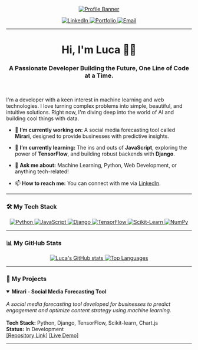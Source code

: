 <p align="center">
  <a href="https://your-website.com">
    <img src="https://via.placeholder.com/1200x300/0A0A0A/FFFFFF?text=Luca+Melody+Bamford" alt="Profile Banner"/>
  </a>
</p>

<p align="center">
  <a href="https://www.linkedin.com/in/luca-melody-bamford/">
    <img src="https://img.shields.io/badge/LinkedIn-0077B5?style=for-the-badge&logo=linkedin&logoColor=white" alt="LinkedIn"/>
  </a>
  <a href="#"> <img src="https://img.shields.io/badge/Portfolio-255E63?style=for-the-badge&logo=dev.to&logoColor=white" alt="Portfolio"/>
  </a>
  <a href="mailto:your-email@example.com"> <img src="https://img.shields.io/badge/Email-D14836?style=for-the-badge&logo=gmail&logoColor=white" alt="Email"/>
  </a>
</p>


---

<h1 align="center">Hi, I'm Luca 👋🏻</h1>
<h3 align="center">A Passionate Developer Building the Future, One Line of Code at a Time.</h3>

<br>

<p align="left">
  I'm a developer with a keen interest in machine learning and web technologies. I love turning complex problems into simple, beautiful, and intuitive solutions. Right now, I'm diving deep into the world of AI and building cool things with data.
</p>

- 🔭 **I’m currently working on:** A social media forecasting tool called **Mirari**, designed to provide businesses with predictive insights.

- 🌱 **I’m currently learning:** The ins and outs of **JavaScript**, exploring the power of **TensorFlow**, and building robust backends with **Django**.

- 💬 **Ask me about:** Machine Learning, Python, Web Development, or anything tech-related!

- 📫 **How to reach me:** You can connect with me via <a href="https://www.linkedin.com/in/luca-melody-bamford/">LinkedIn</a>.

---

### 🛠️ My Tech Stack

<p align="center">
  <a href="https://www.python.org" target="_blank"> <img src="https://img.shields.io/badge/Python-3776AB?style=for-the-badge&logo=python&logoColor=white" alt="Python"/> </a>
  <a href="https://developer.mozilla.org/en-US/docs/Web/JavaScript" target="_blank"> <img src="https://img.shields.io/badge/JavaScript-F7DF1E?style=for-the-badge&logo=javascript&logoColor=black" alt="JavaScript"/> </a>
  <a href="https://www.djangoproject.com/" target="_blank"> <img src="https://img.shields.io/badge/Django-092E20?style=for-the-badge&logo=django&logoColor=white" alt="Django"/> </a>
  <a href="https://www.tensorflow.org" target="_blank"> <img src="https://img.shields.io/badge/TensorFlow-FF6F00?style=for-the-badge&logo=tensorflow&logoColor=white" alt="TensorFlow"/> </a>
  <a href="https://scikit-learn.org/" target="_blank"> <img src="https://img.shields.io/badge/scikit_learn-F7931E?style=for-the-badge&logo=scikit-learn&logoColor=white" alt="Scikit-Learn"/> </a>
  <a href="https://numpy.org/" target="_blank"> <img src="https://img.shields.io/badge/NumPy-013243?style=for-the-badge&logo=numpy&logoColor=white" alt="NumPy"/> </a>
  </p>

---

### 📊 My GitHub Stats

<p align="center">
  <a href="https://github.com/anuraghazra/github-readme-stats">
    <img src="https://github-readme-stats.vercel.app/api?username=LucaAMB&show_icons=true&theme=radical&rank_icon=github&hide_border=true&card_width=450" alt="Luca's GitHub stats"/>
  </a>
  <a href="https://github.com/anuraghazra/github-readme-stats">
    <img src="https://github-readme-stats.vercel.app/api/top-langs/?username=LucaAMB&layout=compact&theme=radical&hide_border=true" alt="Top Languages"/>
  </a>
</p>

---

### 🚀 My Projects

<details open>
<summary><b>Mirari - Social Media Forecasting Tool</b></summary>
<br>
<i>A social media forecasting tool developed for businesses to predict engagement and optimize content strategy using machine learning.</i>
<br>
<br>
<b>Tech Stack:</b> Python, Django, TensorFlow, Scikit-learn, Chart.js
<br>
<b>Status:</b> In Development
<br>
<a href="#">[Repository Link]</a> <a href="#">[Live Demo]</a> </details>

---
